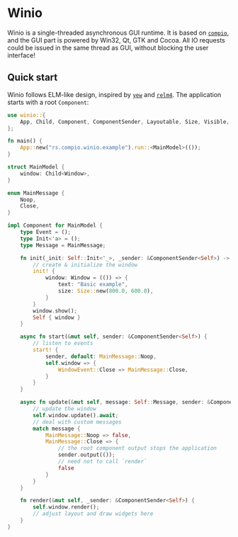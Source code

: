 # Winio

Winio is a single-threaded asynchronous GUI runtime.
It is based on [`compio`](https://github.com/compio-rs/compio), and the GUI part is powered by Win32, Qt, GTK and Cocoa.
All IO requests could be issued in the same thread as GUI, without blocking the user interface!

## Quick start

Winio follows ELM-like design, inspired by [`yew`](https://yew.rs/) and [`relm4`](https://relm4.org/).
The application starts with a root `Component`:

```rust
use winio::{
    App, Child, Component, ComponentSender, Layoutable, Size, Visible, Window, WindowEvent,
};

fn main() {
    App::new("rs.compio.winio.example").run::<MainModel>(());
}

struct MainModel {
    window: Child<Window>,
}

enum MainMessage {
    Noop,
    Close,
}

impl Component for MainModel {
    type Event = ();
    type Init<'a> = ();
    type Message = MainMessage;

    fn init(_init: Self::Init<'_>, _sender: &ComponentSender<Self>) -> Self {
        // create & initialize the window
        init! {
            window: Window = (()) => {
                text: "Basic example",
                size: Size::new(800.0, 600.0),
            }
        }
        window.show();
        Self { window }
    }

    async fn start(&mut self, sender: &ComponentSender<Self>) {
        // listen to events
        start! {
            sender, default: MainMessage::Noop,
            self.window => {
                WindowEvent::Close => MainMessage::Close,
            }
        }
    }

    async fn update(&mut self, message: Self::Message, sender: &ComponentSender<Self>) -> bool {
        // update the window
        self.window.update().await;
        // deal with custom messages
        match message {
            MainMessage::Noop => false,
            MainMessage::Close => {
                // the root component output stops the application
                sender.output(());
                // need not to call `render`
                false
            }
        }
    }

    fn render(&mut self, _sender: &ComponentSender<Self>) {
        self.window.render();
        // adjust layout and draw widgets here
    }
}
```
